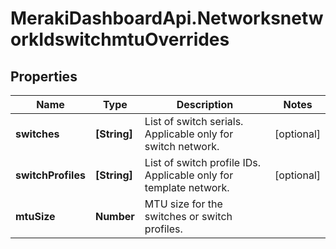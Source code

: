 # MerakiDashboardApi.NetworksnetworkIdswitchmtuOverrides

## Properties
Name | Type | Description | Notes
------------ | ------------- | ------------- | -------------
**switches** | **[String]** | List of switch serials. Applicable only for switch network. | [optional] 
**switchProfiles** | **[String]** | List of switch profile IDs. Applicable only for template network. | [optional] 
**mtuSize** | **Number** | MTU size for the switches or switch profiles. | 


